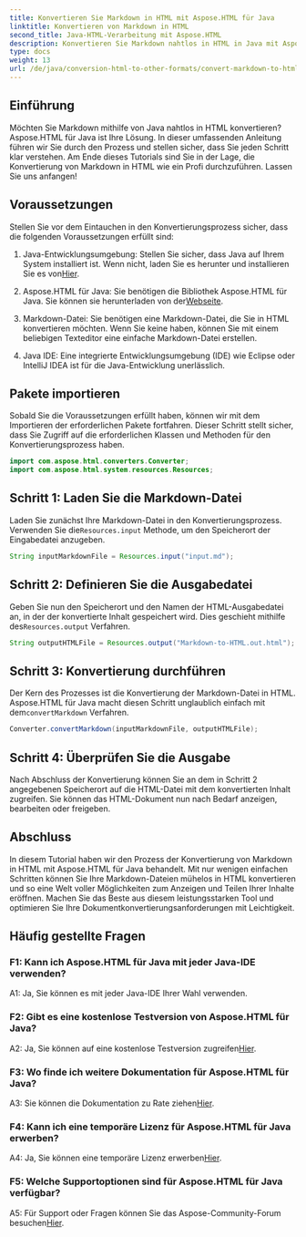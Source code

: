 ```yaml
---
title: Konvertieren Sie Markdown in HTML mit Aspose.HTML für Java
linktitle: Konvertieren von Markdown in HTML
second_title: Java-HTML-Verarbeitung mit Aspose.HTML
description: Konvertieren Sie Markdown nahtlos in HTML in Java mit Aspose.HTML für Java. Folgen Sie unserer Schritt-für-Schritt-Anleitung, um Ihre Dokumentkonvertierungsanforderungen zu optimieren.
type: docs
weight: 13
url: /de/java/conversion-html-to-other-formats/convert-markdown-to-html/
---
```


## Einführung

Möchten Sie Markdown mithilfe von Java nahtlos in HTML konvertieren? Aspose.HTML für Java ist Ihre Lösung. In dieser umfassenden Anleitung führen wir Sie durch den Prozess und stellen sicher, dass Sie jeden Schritt klar verstehen. Am Ende dieses Tutorials sind Sie in der Lage, die Konvertierung von Markdown in HTML wie ein Profi durchzuführen. Lassen Sie uns anfangen!

## Voraussetzungen

Stellen Sie vor dem Eintauchen in den Konvertierungsprozess sicher, dass die folgenden Voraussetzungen erfüllt sind:

1.  Java-Entwicklungsumgebung: Stellen Sie sicher, dass Java auf Ihrem System installiert ist. Wenn nicht, laden Sie es herunter und installieren Sie es von[Hier](https://www.java.com).

2.  Aspose.HTML für Java: Sie benötigen die Bibliothek Aspose.HTML für Java. Sie können sie herunterladen von der[Webseite](https://releases.aspose.com/html/java/).

3. Markdown-Datei: Sie benötigen eine Markdown-Datei, die Sie in HTML konvertieren möchten. Wenn Sie keine haben, können Sie mit einem beliebigen Texteditor eine einfache Markdown-Datei erstellen.

4. Java IDE: Eine integrierte Entwicklungsumgebung (IDE) wie Eclipse oder IntelliJ IDEA ist für die Java-Entwicklung unerlässlich.

## Pakete importieren

Sobald Sie die Voraussetzungen erfüllt haben, können wir mit dem Importieren der erforderlichen Pakete fortfahren. Dieser Schritt stellt sicher, dass Sie Zugriff auf die erforderlichen Klassen und Methoden für den Konvertierungsprozess haben.

```java
import com.aspose.html.converters.Converter;
import com.aspose.html.system.resources.Resources;
```

## Schritt 1: Laden Sie die Markdown-Datei

 Laden Sie zunächst Ihre Markdown-Datei in den Konvertierungsprozess. Verwenden Sie die`Resources.input` Methode, um den Speicherort der Eingabedatei anzugeben.

```java
String inputMarkdownFile = Resources.input("input.md");
```

## Schritt 2: Definieren Sie die Ausgabedatei

 Geben Sie nun den Speicherort und den Namen der HTML-Ausgabedatei an, in der der konvertierte Inhalt gespeichert wird. Dies geschieht mithilfe des`Resources.output` Verfahren.

```java
String outputHTMLFile = Resources.output("Markdown-to-HTML.out.html");
```

## Schritt 3: Konvertierung durchführen

 Der Kern des Prozesses ist die Konvertierung der Markdown-Datei in HTML. Aspose.HTML für Java macht diesen Schritt unglaublich einfach mit dem`convertMarkdown` Verfahren.

```java
Converter.convertMarkdown(inputMarkdownFile, outputHTMLFile);
```

## Schritt 4: Überprüfen Sie die Ausgabe

Nach Abschluss der Konvertierung können Sie an dem in Schritt 2 angegebenen Speicherort auf die HTML-Datei mit dem konvertierten Inhalt zugreifen. Sie können das HTML-Dokument nun nach Bedarf anzeigen, bearbeiten oder freigeben.

## Abschluss

In diesem Tutorial haben wir den Prozess der Konvertierung von Markdown in HTML mit Aspose.HTML für Java behandelt. Mit nur wenigen einfachen Schritten können Sie Ihre Markdown-Dateien mühelos in HTML konvertieren und so eine Welt voller Möglichkeiten zum Anzeigen und Teilen Ihrer Inhalte eröffnen. Machen Sie das Beste aus diesem leistungsstarken Tool und optimieren Sie Ihre Dokumentkonvertierungsanforderungen mit Leichtigkeit.

## Häufig gestellte Fragen

### F1: Kann ich Aspose.HTML für Java mit jeder Java-IDE verwenden?

A1: Ja, Sie können es mit jeder Java-IDE Ihrer Wahl verwenden.

### F2: Gibt es eine kostenlose Testversion von Aspose.HTML für Java?

 A2: Ja, Sie können auf eine kostenlose Testversion zugreifen[Hier](https://releases.aspose.com/html/java).

### F3: Wo finde ich weitere Dokumentation für Aspose.HTML für Java?

 A3: Sie können die Dokumentation zu Rate ziehen[Hier](https://reference.aspose.com/html/java/).

### F4: Kann ich eine temporäre Lizenz für Aspose.HTML für Java erwerben?

 A4: Ja, Sie können eine temporäre Lizenz erwerben[Hier](https://purchase.aspose.com/temporary-license/).

### F5: Welche Supportoptionen sind für Aspose.HTML für Java verfügbar?

 A5: Für Support oder Fragen können Sie das Aspose-Community-Forum besuchen[Hier](https://forum.aspose.com/).